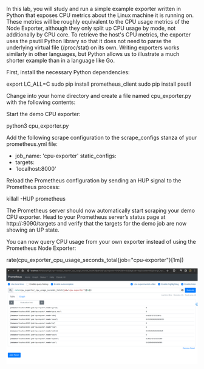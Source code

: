 In this lab, you will study and run a simple example exporter written in Python that exposes CPU
metrics about the Linux machine it is running on. These metrics will be roughly equivalent to the CPU
usage metrics of the Node Exporter, although they only split up CPU usage by mode, not additionally
by CPU core. To retrieve the host's CPU metrics, the exporter uses the psutil Python library so that
it does not need to parse the underlying virtual file (/proc/stat) on its own. Writing exporters works
similarly in other languages, but Python allows us to illustrate a much shorter example than in a
language like Go.

First, install the necessary Python dependencies:

export LC_ALL=C
sudo pip install prometheus_client
sudo pip install psutil

Change into your home directory and create a file named cpu_exporter.py with the following
contents:

Start the demo CPU exporter:

python3 cpu_exporter.py

Add the following scrape configuration to the scrape_configs stanza of your prometheus.yml file:

- job_name: 'cpu-exporter'
static_configs:
- targets:
- 'localhost:8000'

Reload the Prometheus configuration by sending an HUP signal to the Prometheus process:

killall -HUP prometheus

The Prometheus server should now automatically start scraping your demo CPU exporter. Head to
your Prometheus server’s status page at http://<machine-ip>:9090/targets and verify that
the targets for the demo job are now showing an UP state.


You can now query CPU usage from your own exporter instead of using the Prometheus Node
Exporter:

rate(cpu_exporter_cpu_usage_seconds_total{job="cpu-exporter"}[1m])

![alt text](image-1.png)

